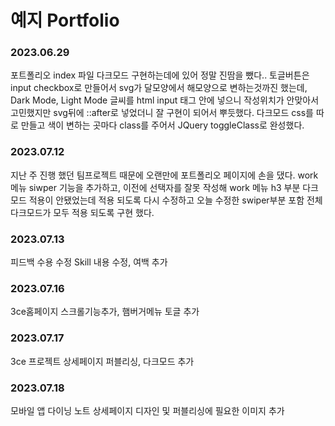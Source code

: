 # 예지 Portfolio

### 2023.06.29 ###
포트폴리오 index 파일 다크모드 구현하는데에 있어 정말 진땀을 뺐다..
토글버튼은 input checkbox로 만들어서 svg가 달모양에서 해모양으로 변하는것까진 했는데,
Dark Mode, Light Mode 글씨를 html input 태그 안에 넣으니 작성위치가 안맞아서 고민했지만 svg뒤에 ::after로 넣었더니 잘 구현이 되어서 뿌듯했다.
다크모드 css를 따로 만들고 색이 변하는 곳마다 class를 주어서 JQuery toggleClass로 완성했다.


### 2023.07.12 ###
지난 주 진행 했던 팀프로젝트 때문에 오랜만에 포트폴리오 페이지에 손을 댔다.
work 메뉴 siwper 기능을 추가하고, 이전에 선택자를 잘못 작성해 
work 메뉴 h3 부분 다크모드 적용이 안됐었는데 적용 되도록 다시 수정하고
오늘 수정한 swiper부분 포함 전체 다크모드가 모두 적용 되도록 구현 했다.


### 2023.07.13 ###
피드백 수용 수정 
Skill 내용 수정, 여백 추가


### 2023.07.16 ###
3ce홈페이지 스크롤기능추가, 햄버거메뉴 토글 추가


### 2023.07.17 ###
3ce 프로젝트 상세페이지 퍼블리싱, 다크모드 추가


### 2023.07.18 ###
모바일 앱 다이닝 노트 상세페이지 디자인 및 퍼블리싱에 필요한 이미지 추가